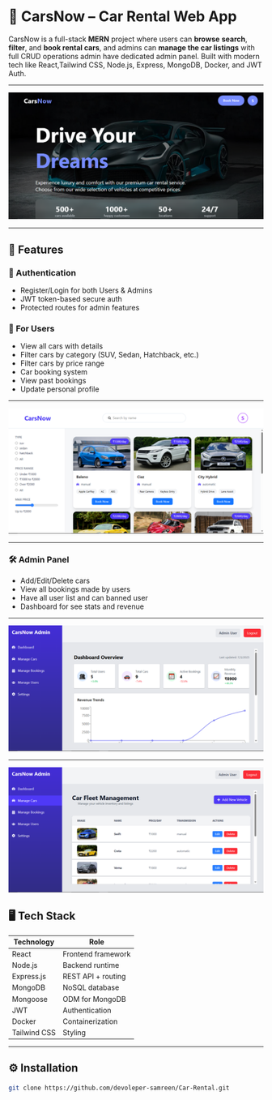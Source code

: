 # 🚗 CarsNow – Car Rental Web App

CarsNow is a full-stack **MERN** project where users can **browse** **search**, **filter**, and **book rental cars**, and admins can **manage the car listings** with full CRUD operations admin have dedicated admin panel. Built with modern tech like React,Tailwind CSS, Node.js, Express, MongoDB, Docker, and JWT Auth.

---

![CarsNow Banner](./Frontend/src/assets/banner.PNG)

---

## 🌟 Features

### 🔐 Authentication

- Register/Login for both Users & Admins
- JWT token-based secure auth
- Protected routes for admin features

### 👥 For Users

- View all cars with details
- Filter cars by category (SUV, Sedan, Hatchback, etc.)
- Filter cars by price range
- Car booking system
- View past bookings
- Update personal profile

---

![Cars Listing](./Frontend/src/assets/user.PNG)

---

### 🛠️ Admin Panel

- Add/Edit/Delete cars
- View all bookings made by users
- Have all user list and can banned user
- Dashboard for see stats and revenue

---

![Admin Dashboard](./Frontend/src/assets/admin1.PNG)

---

![Car Management](./Frontend/src/assets/admin2.PNG)

## 🖥️ Tech Stack

| Technology   | Role               |
| ------------ | ------------------ |
| React        | Frontend framework |
| Node.js      | Backend runtime    |
| Express.js   | REST API + routing |
| MongoDB      | NoSQL database     |
| Mongoose     | ODM for MongoDB    |
| JWT          | Authentication     |
| Docker       | Containerization   |
| Tailwind CSS | Styling            |

---

## ⚙️ Installation

```bash
git clone https://github.com/devoleper-samreen/Car-Rental.git
```
